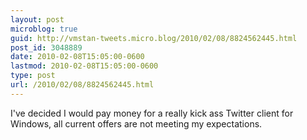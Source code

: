 ```yaml
---
layout: post
microblog: true
guid: http://vmstan-tweets.micro.blog/2010/02/08/8824562445.html
post_id: 3048889
date: 2010-02-08T15:05:00-0600
lastmod: 2010-02-08T15:05:00-0600
type: post
url: /2010/02/08/8824562445.html
---
```

I've decided I would pay money for a really kick ass Twitter client for Windows, all current offers are not meeting my expectations.
